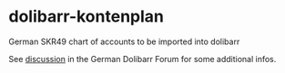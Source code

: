 # dolibarr-kontenplan
German SKR49 chart of accounts to be imported into dolibarr

See [discussion](https://forum.dolibarr.de/forum/t/dolibarr-als-vereinsverwaltung/6548) in the German Dolibarr Forum for some additional infos.
